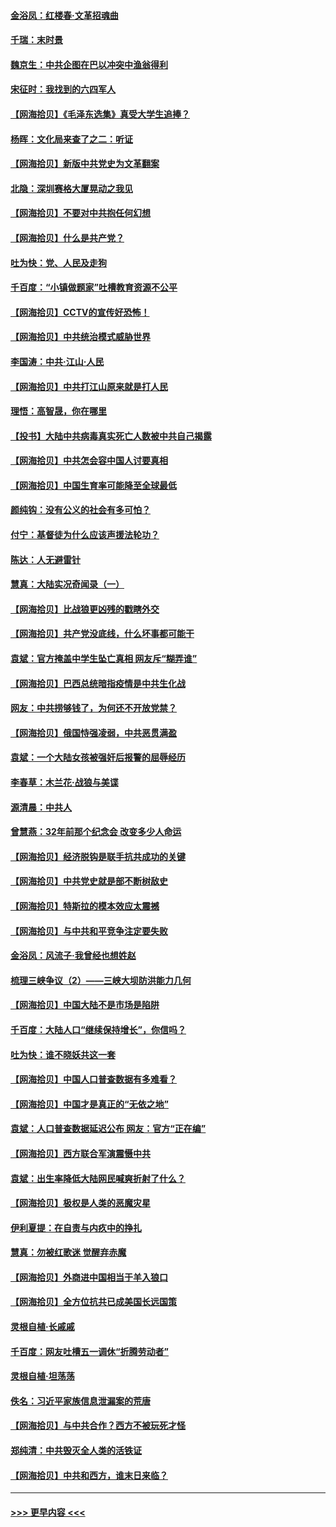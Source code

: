 #### [金浴凤：红楼春·文革招魂曲](../pages/nsc993/n12970354.md?t=05240602) 
#### [千瑞：末时景](../pages/nsc993/n12970337.md?t=05240602) 
#### [魏京生：中共企图在巴以冲突中渔翁得利](../pages/nsc993/n12970286.md?t=05240602) 
#### [宋征时：我找到的六四军人](../pages/nsc993/n12970213.md?t=05240602) 
#### [【网海拾贝】《毛泽东选集》真受大学生追捧？](../pages/nsc993/n12968779.md?t=05240602) 
#### [杨晖：文化局来查了之二：听证](../pages/nsc993/n12966528.md?t=05240602) 
#### [【网海拾贝】新版中共党史为文革翻案](../pages/nsc993/n12967526.md?t=05240602) 
#### [北隐：深圳赛格大厦晃动之我见](../pages/nsc993/n12967393.md?t=05240602) 
#### [【网海拾贝】不要对中共抱任何幻想](../pages/nsc993/n12965222.md?t=05240602) 
#### [【网海拾贝】什么是共产党？](../pages/nsc993/n12962781.md?t=05240602) 
#### [吐为快：党、人民及走狗](../pages/nsc993/n12962747.md?t=05240602) 
#### [千百度：“小镇做题家”吐槽教育资源不公平](../pages/nsc993/n12962705.md?t=05240602) 
#### [【网海拾贝】CCTV的宣传好恐怖！](../pages/nsc993/n12959984.md?t=05240602) 
#### [【网海拾贝】中共统治模式威胁世界](../pages/nsc993/n12957622.md?t=05240602) 
#### [李国涛：中共‧江山‧人民](../pages/nsc993/n12957502.md?t=05240602) 
#### [【网海拾贝】中共打江山原来就是打人民](../pages/nsc993/n12954345.md?t=05240602) 
#### [理悟：高智晟，你在哪里](../pages/nsc993/n12953115.md?t=05240602) 
#### [【投书】大陆中共病毒真实死亡人数被中共自己揭露](../pages/nsc993/n12953050.md?t=05240602) 
#### [【网海拾贝】中共怎会容中国人讨要真相](../pages/nsc993/n12952161.md?t=05240602) 
#### [【网海拾贝】中国生育率可能降至全球最低](../pages/nsc993/n12948793.md?t=05240602) 
#### [颜纯钩：没有公义的社会有多可怕？](../pages/nsc993/n12947626.md?t=05240602) 
#### [付宁：基督徒为什么应该声援法轮功？](../pages/nsc993/n12947233.md?t=05240602) 
#### [陈达：人无避雷针](../pages/nsc993/n12947098.md?t=05240602) 
#### [慧真：大陆实况奇闻录（一）](../pages/nsc993/n12945811.md?t=05240602) 
#### [【网海拾贝】比战狼更凶残的戳瞎外交](../pages/nsc993/n12945717.md?t=05240602) 
#### [【网海拾贝】共产党没底线，什么坏事都可能干](../pages/nsc993/n12942090.md?t=05240602) 
#### [袁斌：官方掩盖中学生坠亡真相 网友斥“糊弄谁”](../pages/nsc993/n12942029.md?t=05240602) 
#### [【网海拾贝】巴西总统暗指疫情是中共生化战](../pages/nsc993/n12938999.md?t=05240602) 
#### [网友：中共捞够钱了，为何还不开放党禁？](../pages/nsc993/n12938952.md?t=05240602) 
#### [【网海拾贝】俄国恃强凌弱，中共恶贯满盈](../pages/nsc993/n12936626.md?t=05240602) 
#### [袁斌：一个大陆女孩被强奸后报警的屈辱经历](../pages/nsc993/n12936547.md?t=05240602) 
#### [李春草：木兰花·战狼与美谍](../pages/nsc993/n12935995.md?t=05240602) 
#### [源清晨：中共人](../pages/nsc993/n12935589.md?t=05240602) 
#### [曾慧燕：32年前那个纪念会 改变多少人命运](../pages/nsc993/n12934233.md?t=05240602) 
#### [【网海拾贝】经济脱钩是联手抗共成功的关键](../pages/nsc993/n12934176.md?t=05240602) 
#### [【网海拾贝】中共党史就是部不断树敌史](../pages/nsc993/n12932844.md?t=05240602) 
#### [【网海拾贝】特斯拉的模本效应太震撼](../pages/nsc993/n12925626.md?t=05240602) 
#### [【网海拾贝】与中共和平竞争注定要失败](../pages/nsc993/n12923326.md?t=05240602) 
#### [金浴凤：风流子‧我曾经也想姓赵](../pages/nsc993/n12920911.md?t=05240602) 
#### [梳理三峡争议（2）——三峡大坝防洪能力几何](../pages/nsc993/n12920173.md?t=05240602) 
#### [【网海拾贝】中国大陆不是市场是陷阱](../pages/nsc993/n12920143.md?t=05240602) 
#### [千百度：大陆人口“继续保持增长”，你信吗？](../pages/nsc993/n12918946.md?t=05240602) 
#### [吐为快：谁不晓妖共这一套](../pages/nsc993/n12918941.md?t=05240602) 
#### [【网海拾贝】中国人口普查数据有多难看？](../pages/nsc993/n12917822.md?t=05240602) 
#### [【网海拾贝】中国才是真正的“无依之地”](../pages/nsc993/n12915845.md?t=05240602) 
#### [袁斌：人口普查数据延迟公布 网友：官方“正在编”](../pages/nsc993/n12915748.md?t=05240602) 
#### [【网海拾贝】西方联合军演震慑中共](../pages/nsc993/n12913466.md?t=05240602) 
#### [袁斌：出生率降低大陆网民喊爽折射了什么？](../pages/nsc993/n12913365.md?t=05240602) 
#### [【网海拾贝】极权是人类的恶魔灾星](../pages/nsc993/n12910697.md?t=05240602) 
#### [伊利夏提：在自责与内疚中的挣扎](../pages/nsc993/n12910493.md?t=05240602) 
#### [慧真：勿被红歌迷 觉醒弃赤魔](../pages/nsc993/n12910485.md?t=05240602) 
#### [【网海拾贝】外商进中国相当于羊入狼口](../pages/nsc993/n12908274.md?t=05240602) 
#### [【网海拾贝】全方位抗共已成美国长远国策](../pages/nsc993/n12906878.md?t=05240602) 
#### [灵根自植‧长戚戚](../pages/nsc993/n12905585.md?t=05240602) 
#### [千百度：网友吐槽五一调休“折腾劳动者”](../pages/nsc993/n12905934.md?t=05240602) 
#### [灵根自植‧坦荡荡](../pages/nsc993/n12905562.md?t=05240602) 
#### [佚名：习近平家族信息泄漏案的荒唐](../pages/nsc993/n12904705.md?t=05240602) 
#### [【网海拾贝】与中共合作？西方不被玩死才怪](../pages/nsc993/n12903873.md?t=05240602) 
#### [郑纯清：中共毁灭全人类的活铁证](../pages/nsc993/n12903785.md?t=05240602) 
#### [【网海拾贝】中共和西方，谁末日来临？](../pages/nsc993/n12903482.md?t=05240602) 

----
#### [ >>> 更早内容 <<< ](../indexes/nsc993-earlier.md)
